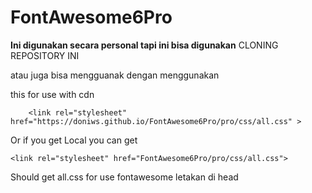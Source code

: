 # FontAwesome6Pro


**Ini digunakan secara personal tapi ini bisa digunakan**
CLONING REPOSITORY INI

atau juga bisa mengguanak dengan menggunakan <br>

this for use with cdn
```
    <link rel="stylesheet" href="https://doniws.github.io/FontAwesome6Pro/pro/css/all.css" >
 ```

Or if you get Local you can get 
```
<link rel="stylesheet" href="FontAwesome6Pro/pro/css/all.css">
```

Should get all.css for use fontawesome
 letakan di head
